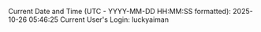 Current Date and Time (UTC - YYYY-MM-DD HH:MM:SS formatted): 2025-10-26 05:46:25
Current User's Login: luckyaiman
